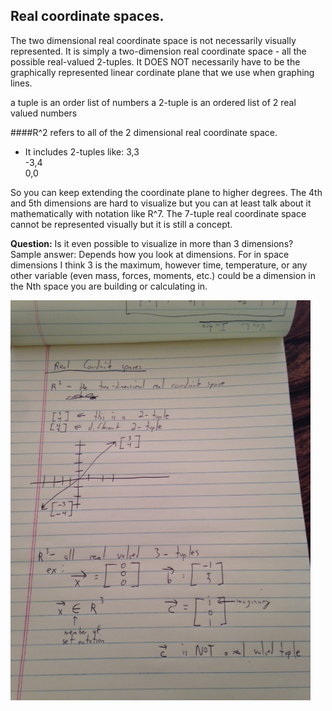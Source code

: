 ## Real coordinate spaces.
The two dimensional real coordinate space is not necessarily visually represented. It is simply a
two-dimension real coordinate space - all the possible real-valued 2-tuples. It DOES NOT necessarily have to be the
graphically represented linear cordinate plane that we use when graphing lines.

a tuple is an order list of numbers
a 2-tuple is an ordered list of 2 real valued numbers

####R^2 refers to all of the 2 dimensional real coordinate space.
- It includes 2-tuples like:
3,3      
-3,4      
0,0  


So you can keep extending the coordinate plane to higher degrees. The 4th and 5th dimensions are hard to visualize but
you can at least talk about it mathematically with notation like R^7. The 7-tuple real coordinate space cannot be represented visually but it is still a concept.

**Question:** Is it even possible to visualize in more than 3 dimensions?
Sample answer: Depends how you look at dimensions. For in space dimensions I think 3 is the maximum, however time, temperature, or any other variable (even mass, forces, moments, etc.) could be a dimension in the Nth space you are building or calculating in.

![real_coordinate_plane](lesson_2_real_coordinate_plane.JPG)
